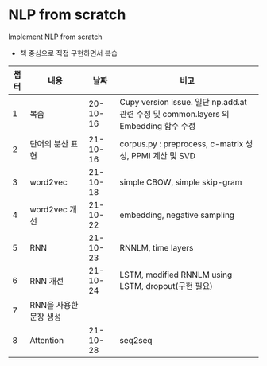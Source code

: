 # NLP from scratch

Implement NLP from scratch
- 책 중심으로 직접 구현하면서 복습

|챕터|내용|날짜|비고|
|-|---|------|---|
|1|복습|20-10-16|Cupy version issue. 일단 np.add.at 관련 수정 및 common.layers 의 Embedding 함수 수정|
|2|단어의 분산 표현|21-10-16|corpus.py : preprocess, c-matrix 생성, PPMI 계산 및 SVD|
|3|word2vec|21-10-18|simple CBOW, simple skip-gram|
|4|word2vec 개선|21-10-22|embedding, negative sampling|
|5|RNN|21-10-23|RNNLM, time layers|
|6|RNN 개선|21-10-24|LSTM, modified RNNLM using LSTM, dropout(구현 필요)|
|7|RNN을 사용한 문장 생성|||
|8|Attention|21-10-28|seq2seq|

